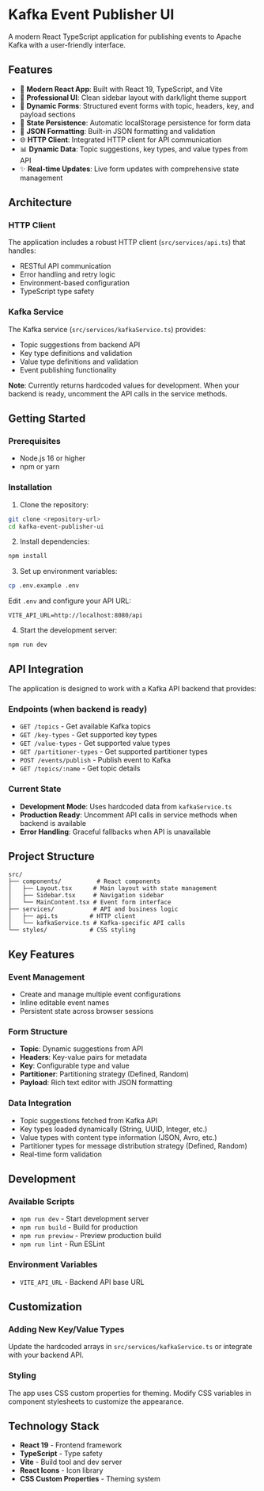# Kafka Event Publisher UI

A modern React TypeScript application for publishing events to Apache Kafka with a user-friendly interface.

## Features

- 🚀 **Modern React App**: Built with React 19, TypeScript, and Vite
- 🎨 **Professional UI**: Clean sidebar layout with dark/light theme support
- 📝 **Dynamic Forms**: Structured event forms with topic, headers, key, and payload sections
- 💾 **State Persistence**: Automatic localStorage persistence for form data
- 🔧 **JSON Formatting**: Built-in JSON formatting and validation
- 🌐 **HTTP Client**: Integrated HTTP client for API communication
- 📊 **Dynamic Data**: Topic suggestions, key types, and value types from API
- ✨ **Real-time Updates**: Live form updates with comprehensive state management

## Architecture

### HTTP Client
The application includes a robust HTTP client (`src/services/api.ts`) that handles:
- RESTful API communication
- Error handling and retry logic
- Environment-based configuration
- TypeScript type safety

### Kafka Service
The Kafka service (`src/services/kafkaService.ts`) provides:
- Topic suggestions from backend API
- Key type definitions and validation
- Value type definitions and validation
- Event publishing functionality

**Note**: Currently returns hardcoded values for development. When your backend is ready, uncomment the API calls in the service methods.

## Getting Started

### Prerequisites
- Node.js 16 or higher
- npm or yarn

### Installation

1. Clone the repository:
```bash
git clone <repository-url>
cd kafka-event-publisher-ui
```

2. Install dependencies:
```bash
npm install
```

3. Set up environment variables:
```bash
cp .env.example .env
```

Edit `.env` and configure your API URL:
```env
VITE_API_URL=http://localhost:8080/api
```

4. Start the development server:
```bash
npm run dev
```

## API Integration

The application is designed to work with a Kafka API backend that provides:

### Endpoints (when backend is ready)
- `GET /topics` - Get available Kafka topics
- `GET /key-types` - Get supported key types
- `GET /value-types` - Get supported value types
- `GET /partitioner-types` - Get supported partitioner types
- `POST /events/publish` - Publish event to Kafka
- `GET /topics/:name` - Get topic details

### Current State
- **Development Mode**: Uses hardcoded data from `kafkaService.ts`
- **Production Ready**: Uncomment API calls in service methods when backend is available
- **Error Handling**: Graceful fallbacks when API is unavailable

## Project Structure

```
src/
├── components/          # React components
│   ├── Layout.tsx      # Main layout with state management
│   ├── Sidebar.tsx     # Navigation sidebar
│   └── MainContent.tsx # Event form interface
├── services/           # API and business logic
│   ├── api.ts         # HTTP client
│   └── kafkaService.ts # Kafka-specific API calls
└── styles/            # CSS styling
```

## Key Features

### Event Management
- Create and manage multiple event configurations
- Inline editable event names
- Persistent state across browser sessions

### Form Structure
- **Topic**: Dynamic suggestions from API
- **Headers**: Key-value pairs for metadata
- **Key**: Configurable type and value
- **Partitioner**: Partitioning strategy (Defined, Random)
- **Payload**: Rich text editor with JSON formatting

### Data Integration
- Topic suggestions fetched from Kafka API
- Key types loaded dynamically (String, UUID, Integer, etc.)
- Value types with content type information (JSON, Avro, etc.)
- Partitioner types for message distribution strategy (Defined, Random)
- Real-time form validation

## Development

### Available Scripts
- `npm run dev` - Start development server
- `npm run build` - Build for production
- `npm run preview` - Preview production build
- `npm run lint` - Run ESLint

### Environment Variables
- `VITE_API_URL` - Backend API base URL

## Customization

### Adding New Key/Value Types
Update the hardcoded arrays in `src/services/kafkaService.ts` or integrate with your backend API.

### Styling
The app uses CSS custom properties for theming. Modify CSS variables in component stylesheets to customize the appearance.

## Technology Stack

- **React 19** - Frontend framework
- **TypeScript** - Type safety
- **Vite** - Build tool and dev server
- **React Icons** - Icon library
- **CSS Custom Properties** - Theming system
